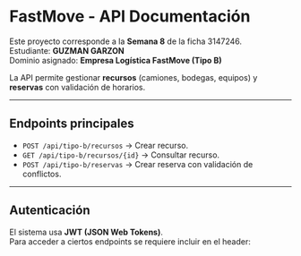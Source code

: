 # FastMove - API Documentación

Este proyecto corresponde a la **Semana 8** de la ficha 3147246.  
Estudiante: **GUZMAN GARZON**  
Dominio asignado: **Empresa Logística FastMove (Tipo B)**

La API permite gestionar **recursos** (camiones, bodegas, equipos) y **reservas** con validación de horarios.

---

## Endpoints principales

- `POST /api/tipo-b/recursos` → Crear recurso.
- `GET /api/tipo-b/recursos/{id}` → Consultar recurso.
- `POST /api/tipo-b/reservas` → Crear reserva con validación de conflictos.

---

## Autenticación

El sistema usa **JWT (JSON Web Tokens)**.  
Para acceder a ciertos endpoints se requiere incluir en el header:

